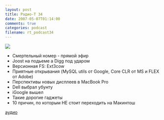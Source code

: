```yaml
---
layout: post
title: Радио-T 34
date: 2007-05-07T01:14:00
comments: true
categories: podcast
filename: rt_podcast34
---
```

![](https://radio-t.com/images/radio-t/rt34.jpg)


- Смертельный номер - прямой эфир
- Joost на подьеме а Digg под ударом
- Версионная FS: Ext3cow
- Приятные открывания (MySQL utils от Google, Core CLR от MS и FLEX от Adobe)
- Перспективы новых дисплеев в MacBook Pro
- Dell выбрал убунту
- iGoogle вышел
- Такие дорогие гаджеты
- 10 причин, по которым НЕ стоит переходить на Макинтош

[аудио](http://cdn.radio-t.com/rt_podcast34.mp3)
<audio src="http://cdn.radio-t.com/rt_podcast34.mp3" preload="none"></audio>

